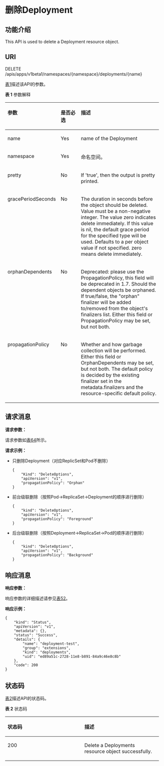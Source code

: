# 删除Deployment<a name="cci_02_0027"></a>

## 功能介绍<a name="zh-cn_topic_0091433673_section65321233"></a>

This API is used to delete a Deployment resource object.

## URI<a name="zh-cn_topic_0091433673_section51020189"></a>

DELETE /apis/apps/v1beta1/namespaces/\{namespace\}/deployments/\{name\}

[表1](#zh-cn_topic_0091433673_table2758112513516)描述该API的参数。

**表 1**  参数解释

<a name="zh-cn_topic_0091433673_table2758112513516"></a>
<table><thead align="left"><tr id="zh-cn_topic_0091433673_row65815647"><th class="cellrowborder" valign="top" width="17.348265173482652%" id="mcps1.2.4.1.1"><p id="zh-cn_topic_0091433673_p65652297517"><a name="zh-cn_topic_0091433673_p65652297517"></a><a name="zh-cn_topic_0091433673_p65652297517"></a>参数</p>
</th>
<th class="cellrowborder" valign="top" width="16.328367163283673%" id="mcps1.2.4.1.2"><p id="zh-cn_topic_0091433673_p165661629135114"><a name="zh-cn_topic_0091433673_p165661629135114"></a><a name="zh-cn_topic_0091433673_p165661629135114"></a>是否必选</p>
</th>
<th class="cellrowborder" valign="top" width="66.32336766323368%" id="mcps1.2.4.1.3"><p id="zh-cn_topic_0091433673_p14567629115114"><a name="zh-cn_topic_0091433673_p14567629115114"></a><a name="zh-cn_topic_0091433673_p14567629115114"></a>描述</p>
</th>
</tr>
</thead>
<tbody><tr id="zh-cn_topic_0091433673_row5608934"><td class="cellrowborder" valign="top" width="17.348265173482652%" headers="mcps1.2.4.1.1 "><p id="zh-cn_topic_0091433673_p51670535"><a name="zh-cn_topic_0091433673_p51670535"></a><a name="zh-cn_topic_0091433673_p51670535"></a>name</p>
</td>
<td class="cellrowborder" valign="top" width="16.328367163283673%" headers="mcps1.2.4.1.2 "><p id="zh-cn_topic_0091433673_p24563845"><a name="zh-cn_topic_0091433673_p24563845"></a><a name="zh-cn_topic_0091433673_p24563845"></a>Yes</p>
</td>
<td class="cellrowborder" valign="top" width="66.32336766323368%" headers="mcps1.2.4.1.3 "><p id="zh-cn_topic_0091433673_p43514439"><a name="zh-cn_topic_0091433673_p43514439"></a><a name="zh-cn_topic_0091433673_p43514439"></a>name of the Deployment</p>
</td>
</tr>
<tr id="zh-cn_topic_0091433673_row56085638"><td class="cellrowborder" valign="top" width="17.348265173482652%" headers="mcps1.2.4.1.1 "><p id="zh-cn_topic_0091433673_p46642793"><a name="zh-cn_topic_0091433673_p46642793"></a><a name="zh-cn_topic_0091433673_p46642793"></a>namespace</p>
</td>
<td class="cellrowborder" valign="top" width="16.328367163283673%" headers="mcps1.2.4.1.2 "><p id="zh-cn_topic_0091433673_p19969926"><a name="zh-cn_topic_0091433673_p19969926"></a><a name="zh-cn_topic_0091433673_p19969926"></a>Yes</p>
</td>
<td class="cellrowborder" valign="top" width="66.32336766323368%" headers="mcps1.2.4.1.3 "><p id="zh-cn_topic_0079615000_p8332925"><a name="zh-cn_topic_0079615000_p8332925"></a><a name="zh-cn_topic_0079615000_p8332925"></a>命名空间。</p>
</td>
</tr>
<tr id="zh-cn_topic_0091433673_row62561693"><td class="cellrowborder" valign="top" width="17.348265173482652%" headers="mcps1.2.4.1.1 "><p id="zh-cn_topic_0091433673_p34332366"><a name="zh-cn_topic_0091433673_p34332366"></a><a name="zh-cn_topic_0091433673_p34332366"></a>pretty</p>
</td>
<td class="cellrowborder" valign="top" width="16.328367163283673%" headers="mcps1.2.4.1.2 "><p id="zh-cn_topic_0091433673_p29458227"><a name="zh-cn_topic_0091433673_p29458227"></a><a name="zh-cn_topic_0091433673_p29458227"></a>No</p>
</td>
<td class="cellrowborder" valign="top" width="66.32336766323368%" headers="mcps1.2.4.1.3 "><p id="zh-cn_topic_0091433673_p37306164"><a name="zh-cn_topic_0091433673_p37306164"></a><a name="zh-cn_topic_0091433673_p37306164"></a>If 'true', then the output is pretty printed.</p>
</td>
</tr>
<tr id="zh-cn_topic_0091433673_row211163"><td class="cellrowborder" valign="top" width="17.348265173482652%" headers="mcps1.2.4.1.1 "><p id="zh-cn_topic_0091433673_p17104275"><a name="zh-cn_topic_0091433673_p17104275"></a><a name="zh-cn_topic_0091433673_p17104275"></a>gracePeriodSeconds</p>
</td>
<td class="cellrowborder" valign="top" width="16.328367163283673%" headers="mcps1.2.4.1.2 "><p id="zh-cn_topic_0091433673_p43269019"><a name="zh-cn_topic_0091433673_p43269019"></a><a name="zh-cn_topic_0091433673_p43269019"></a>No</p>
</td>
<td class="cellrowborder" valign="top" width="66.32336766323368%" headers="mcps1.2.4.1.3 "><p id="zh-cn_topic_0091433673_p15129627"><a name="zh-cn_topic_0091433673_p15129627"></a><a name="zh-cn_topic_0091433673_p15129627"></a>The duration in seconds before the object should be deleted. Value must be a non-negative integer. The value zero indicates delete immediately. If this value is nil, the default grace period for the specified type will be used. Defaults to a per object value if not specified. zero means delete immediately.</p>
</td>
</tr>
<tr id="zh-cn_topic_0091433673_row1948920"><td class="cellrowborder" valign="top" width="17.348265173482652%" headers="mcps1.2.4.1.1 "><p id="zh-cn_topic_0091433673_p23644832"><a name="zh-cn_topic_0091433673_p23644832"></a><a name="zh-cn_topic_0091433673_p23644832"></a>orphanDependents</p>
</td>
<td class="cellrowborder" valign="top" width="16.328367163283673%" headers="mcps1.2.4.1.2 "><p id="zh-cn_topic_0091433673_p36183253"><a name="zh-cn_topic_0091433673_p36183253"></a><a name="zh-cn_topic_0091433673_p36183253"></a>No</p>
</td>
<td class="cellrowborder" valign="top" width="66.32336766323368%" headers="mcps1.2.4.1.3 "><p id="zh-cn_topic_0091433673_p45162366"><a name="zh-cn_topic_0091433673_p45162366"></a><a name="zh-cn_topic_0091433673_p45162366"></a>Deprecated: please use the PropagationPolicy, this field will be deprecated in 1.7. Should the dependent objects be orphaned. If true/false, the "orphan" finalizer will be added to/removed from the object's finalizers list. Either this field or PropagationPolicy may be set, but not both.</p>
</td>
</tr>
<tr id="zh-cn_topic_0091433673_row3808114"><td class="cellrowborder" valign="top" width="17.348265173482652%" headers="mcps1.2.4.1.1 "><p id="zh-cn_topic_0091433673_p40021797"><a name="zh-cn_topic_0091433673_p40021797"></a><a name="zh-cn_topic_0091433673_p40021797"></a>propagationPolicy</p>
</td>
<td class="cellrowborder" valign="top" width="16.328367163283673%" headers="mcps1.2.4.1.2 "><p id="zh-cn_topic_0091433673_p20540096"><a name="zh-cn_topic_0091433673_p20540096"></a><a name="zh-cn_topic_0091433673_p20540096"></a>No</p>
</td>
<td class="cellrowborder" valign="top" width="66.32336766323368%" headers="mcps1.2.4.1.3 "><p id="zh-cn_topic_0091433673_p53135084"><a name="zh-cn_topic_0091433673_p53135084"></a><a name="zh-cn_topic_0091433673_p53135084"></a></p>
<p id="zh-cn_topic_0091433673_p8453712"><a name="zh-cn_topic_0091433673_p8453712"></a><a name="zh-cn_topic_0091433673_p8453712"></a>Whether and how garbage collection will be performed. Either this field or OrphanDependents may be set, but not both. The default policy is decided by the existing finalizer set in the metadata.finalizers and the resource-specific default policy.</p>
</td>
</tr>
</tbody>
</table>

## 请求消息<a name="zh-cn_topic_0091433673_section56528519"></a>

**请求参数：**

请求参数如[表64](数据结构.md#zh-cn_topic_0091433700_d0e41006)所示。

**请求示例：**

-   只删除Deployment（对应ReplicSet和Pod不删除）

    ```
    {
        "Kind": "DeleteOptions",
        "apiVersion": "v1",
        "propagationPolicy": "Orphan"
    }
    ```

-   前台级联删除（按照Pod-\>ReplicaSet-\>Deployment的顺序进行删除）

    ```
    {
        "kind": "DeleteOptions",
        "apiVersion": "v1",
        "propagationPolicy": "Foreground"
    }
    ```

-   后台级联删除（按照Deployment-\>ReplicaSet-\>Pod的顺序进行删除）

    ```
    {
        "kind": "DeleteOptions",
        "apiVersion": "v1",
        "propagationPolicy": "Background"
    }
    ```


## 响应消息<a name="zh-cn_topic_0091433673_section38994624"></a>

**响应参数：**

响应参数的详细描述请参见[表52](响应数据结构（OLD-VERSIONS）.md#table37251757105918)。

**响应示例：**

```
{
    "kind": "Status", 
    "apiVersion": "v1", 
    "metadata": {}, 
    "status": "Success", 
    "details": {
        "name": "deployment-test", 
        "group": "extensions", 
        "kind": "deployments", 
        "uid": "ed89a51c-2728-11e8-b891-84a9c46e8c8b"
    }, 
    "code": 200
}
```

## 状态码<a name="zh-cn_topic_0091433673_section15407297"></a>

[表2](#zh-cn_topic_0091433673_d0e35248)描述API的状态码。

**表 2**  状态码

<a name="zh-cn_topic_0091433673_d0e35248"></a>
<table><thead align="left"><tr id="zh-cn_topic_0091433673_row25883953"><th class="cellrowborder" valign="top" width="50%" id="mcps1.2.3.1.1"><p id="zh-cn_topic_0091433673_p16225480"><a name="zh-cn_topic_0091433673_p16225480"></a><a name="zh-cn_topic_0091433673_p16225480"></a>状态码</p>
</th>
<th class="cellrowborder" valign="top" width="50%" id="mcps1.2.3.1.2"><p id="zh-cn_topic_0091433673_p39195466"><a name="zh-cn_topic_0091433673_p39195466"></a><a name="zh-cn_topic_0091433673_p39195466"></a>描述</p>
</th>
</tr>
</thead>
<tbody><tr id="zh-cn_topic_0091433673_row20716193"><td class="cellrowborder" valign="top" width="50%" headers="mcps1.2.3.1.1 "><p id="zh-cn_topic_0091433673_p290101"><a name="zh-cn_topic_0091433673_p290101"></a><a name="zh-cn_topic_0091433673_p290101"></a>200</p>
</td>
<td class="cellrowborder" valign="top" width="50%" headers="mcps1.2.3.1.2 "><p id="zh-cn_topic_0091433673_p23498221"><a name="zh-cn_topic_0091433673_p23498221"></a><a name="zh-cn_topic_0091433673_p23498221"></a>Delete a Deployments resource object successfully.</p>
</td>
</tr>
</tbody>
</table>

